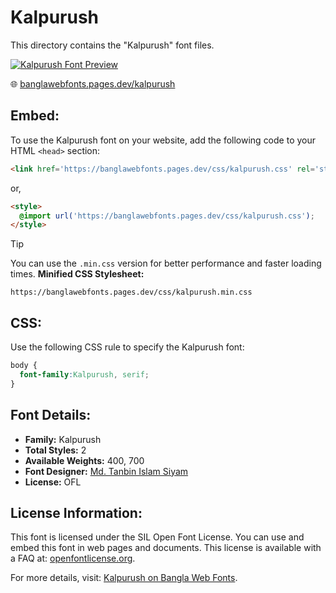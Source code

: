 # Kalpurush

This directory contains the "Kalpurush" font files.

[![Kalpurush Font Preview](https://banglawebfonts.pages.dev/fonts/kalpurush/kalpurush-font.jpg)](https://banglawebfonts.pages.dev/kalpurush/)

🌐 [banglawebfonts.pages.dev/kalpurush](https://banglawebfonts.pages.dev/kalpurush/)

## Embed:
To use the Kalpurush font on your website, add the following code to your HTML `<head>` section:
```html
<link href='https://banglawebfonts.pages.dev/css/kalpurush.css' rel='stylesheet'>
```

or,
```html
<style>
  @import url('https://banglawebfonts.pages.dev/css/kalpurush.css');
</style>
```

> [!TIP]
> You can use the `.min.css` version for better performance and faster loading times.
> **Minified CSS Stylesheet:**  
> ```
> https://banglawebfonts.pages.dev/css/kalpurush.min.css
> ```

## CSS:
Use the following CSS rule to specify the Kalpurush font:
```css
body {
  font-family:Kalpurush, serif;
}
```

## Font Details:
- **Family:** Kalpurush
- **Total Styles:** 2
- **Available Weights:** 400, 700
- **Font Designer:** [Md. Tanbin Islam Siyam](https://github.com/potasiyam)
- **License:** OFL

## License Information:
This font is licensed under the SIL Open Font License. You can use and embed this font in web pages and documents. This license is available with a FAQ at: <a href='https://openfontlicense.org/' target='_blank' class='text-blue-600 hover:underline' rel='noopener noreferrer'>openfontlicense.org</a>.

For more details, visit: [Kalpurush on Bangla Web Fonts](https://banglawebfonts.pages.dev/kalpurush/#about).